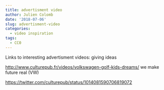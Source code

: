 ```yaml
---
title: advertisment video
author: Julien Colomb
date: '2018-07-06'
slug: advertisment-video
categories:
  - video inspiration
tags:
  - CC0
---
```


Links to interesting advertisment videos: giving ideas

http://www.culturepub.fr/videos/volkswagen-golf-kids-dreams/
we make future real (VW)

https://twitter.com/culturepub/status/1014081590706819072